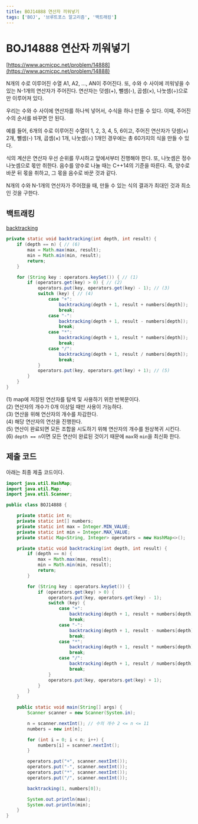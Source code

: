 ```yaml
---
title: BOJ14888 연산자 끼워넣기
tags: ['BOJ', '브루트포스 알고리즘', '백트래킹']
---
```


# BOJ14888 연산자 끼워넣기

[https://www.acmicpc.net/problem/14888](https://www.acmicpc.net/problem/14888)

N개의 수로 이루어진 수열 A1, A2, ..., AN이 주어진다. 또, 수와 수 사이에 끼워넣을 수 있는 N-1개의 연산자가 주어진다. 연산자는 덧셈(+), 뺄셈(-), 곱셈(×), 나눗셈(÷)으로만 이루어져 있다.

우리는 수와 수 사이에 연산자를 하나씩 넣어서, 수식을 하나 만들 수 있다. 이때, 주어진 수의 순서를 바꾸면 안 된다.

예를 들어, 6개의 수로 이루어진 수열이 1, 2, 3, 4, 5, 6이고, 주어진 연산자가 덧셈(+) 2개, 뺄셈(-) 1개, 곱셈(×) 1개, 나눗셈(÷) 1개인 경우에는 총 60가지의 식을 만들 수 있다. 

식의 계산은 연산자 우선 순위를 무시하고 앞에서부터 진행해야 한다. 또, 나눗셈은 정수 나눗셈으로 몫만 취한다. 음수를 양수로 나눌 때는 C++14의 기준을 따른다. 즉, 양수로 바꾼 뒤 몫을 취하고, 그 몫을 음수로 바꾼 것과 같다. 

N개의 수와 N-1개의 연산자가 주어졌을 때, 만들 수 있는 식의 결과가 최대인 것과 최소인 것을 구한다.

## 백트래킹

[backtracking](https://hyeonic.github.io/problem-solving/algorithm/backtracking.html)

```java
private static void backtracking(int depth, int result) {
    if (depth == n) { // (6)
        max = Math.max(max, result);
        min = Math.min(min, result);
        return;
    }

    for (String key : operators.keySet()) { // (1)
        if (operators.get(key) > 0) { // (2)
            operators.put(key, operators.get(key) - 1); // (3)
            switch (key) { // (4)
                case "+":
                    backtracking(depth + 1, result + numbers[depth]);
                    break;
                case "-":
                    backtracking(depth + 1, result - numbers[depth]);
                    break;
                case "*":
                    backtracking(depth + 1, result * numbers[depth]);
                    break;
                case "/":
                    backtracking(depth + 1, result / numbers[depth]);
                    break;
            }
            operators.put(key, operators.get(key) + 1); // (5)
        }
    }
}
```

(1) map에 저장된 연산자를 탐색 및 사용하기 위한 반복문이다.<br>
(2) 연산자의 개수가 0개 이상일 때만 사용이 가능하다.<br>
(3) 연산을 위해 연산자의 개수를 차감한다.<br>
(4) 해당 연산자의 연산을 진행한다.<br>
(5) 연산이 완료되면 모든 조합을 시도하기 위해 연산자의 개수를 원상복귀 시킨다.<br>
(6) `depth == n`이면 모든 연산이 완료된 것이기 때문에 `max`와 `min`을 최신화 한다.<br>

## 제출 코드

아래는 최종 제출 코드이다.

```java
import java.util.HashMap;
import java.util.Map;
import java.util.Scanner;

public class BOJ14888 {

    private static int n;
    private static int[] numbers;
    private static int max = Integer.MIN_VALUE;
    private static int min = Integer.MAX_VALUE;
    private static Map<String, Integer> operators = new HashMap<>();

    private static void backtracking(int depth, int result) {
        if (depth == n) {
            max = Math.max(max, result);
            min = Math.min(min, result);
            return;
        }

        for (String key : operators.keySet()) {
            if (operators.get(key) > 0) {
                operators.put(key, operators.get(key) - 1);
                switch (key) {
                    case "+":
                        backtracking(depth + 1, result + numbers[depth]);
                        break;
                    case "-":
                        backtracking(depth + 1, result - numbers[depth]);
                        break;
                    case "*":
                        backtracking(depth + 1, result * numbers[depth]);
                        break;
                    case "/":
                        backtracking(depth + 1, result / numbers[depth]);
                        break;
                }
                operators.put(key, operators.get(key) + 1);
            }
        }
    }

    public static void main(String[] args) {
        Scanner scanner = new Scanner(System.in);

        n = scanner.nextInt(); // 수의 개수 2 <= n <= 11
        numbers = new int[n];

        for (int i = 0; i < n; i++) {
            numbers[i] = scanner.nextInt();
        }

        operators.put("+", scanner.nextInt());
        operators.put("-", scanner.nextInt());
        operators.put("*", scanner.nextInt());
        operators.put("/", scanner.nextInt());

        backtracking(1, numbers[0]);

        System.out.println(max);
        System.out.println(min);
    }
}
```

<TagLinks />